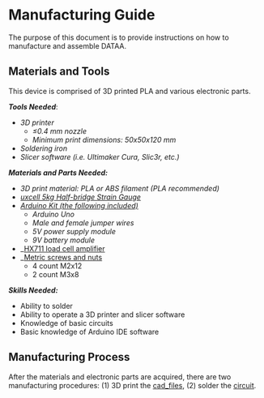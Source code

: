 # Manufacturing Guide
The purpose of this document is to provide instructions on how to manufacture and assemble DATAA.

## Materials and Tools
This device is comprised of 3D printed PLA and various electronic parts.

***Tools Needed***:
* _3D printer_
  * _≤0.4 mm nozzle_
  * _Minimum print dimensions: 50x50x120 mm_
* _Soldering iron_
* _Slicer software (i.e. Ultimaker Cura, Slic3r, etc.)_

***Materials and Parts Needed:***
* _3D print material: PLA or ABS filament (PLA recommended)_
* _[uxcell 5kg Half-bridge Strain Gauge](https://www.amazon.com/dp/B07NRD5969/ref=cm_sw_em_r_mt_dp_U_WzBlEbVYCE79Q)_
* _[Arduino Kit (the following included)](https://www.amazon.com/ELEGOO-Project-Tutorial-Controller-Projects/dp/B01D8KOZF4/ref=sr_1_2_sspa?keywords=arduino+uno&qid=1580056066&s=electronics&sr=1-2-spons&psc=1&spLa=ZW5jcnlwdGVkUXVhbGlmaWVyPUEzSVAyUFRQSEtPUzlOJmVuY3J5cHRlZElkPUEwNjIyOTMzMTVYMDlFQ09NV043QSZlbmNyeXB0ZWRBZElkPUEwOTE1MDY2MzhLWVhQOVdMOVNVQiZ3aWRnZXROYW1lPXNwX2F0ZiZhY3Rpb249Y2xpY2tSZWRpcmVjdCZkb05vdExvZ0NsaWNrPXRydWU=)_
  * _Arduino Uno_
  * _Male and female jumper wires_
  * _5V power supply module_
  * _9V battery module_
* _[HX711 load cell amplifier](https://www.amazon.com/gp/product/B07MY2PBY4/ref=ppx_yo_dt_b_asin_title_o05_s00?ie=UTF8&psc=1)
* _[Metric screws and nuts](https://www.amazon.com/gp/product/B07HVRJW5J/ref=ppx_yo_dt_b_asin_title_o03_s00?ie=UTF8&th=1)
  * 4 count M2x12
  * 2 count M3x8

***Skills Needed:***
* Ability to solder
* Ability to operate a 3D printer and slicer software
* Knowledge of basic circuits
* Basic knowledge of Arduino IDE software

## Manufacturing Process
After the materials and electronic parts are acquired, there are two manufacturing procedures: (1) 3D print the [cad_files](https://github.com/ncan33/DATAA-2019/tree/master/cad_files), (2) solder the [circuit](https://github.com/ncan33/DATAA-2019/tree/master/circuit).
